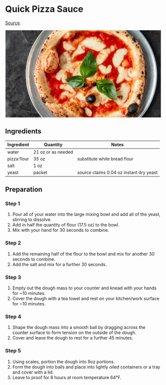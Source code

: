 # Quick Pizza Sauce

[Source](https://us.gozney.com/blogs/recipes/pizza-for-beginners-simple-pizza-dough-recipe).

![pizza dough](../../assets/pictures/pizza_dough.png)

## Ingredients

| Ingredient | Quantity | Notes |
| ---------- | -------- | ----- |
| water | 21 oz or as needed | |
| pizza flour | 35 oz | substitute white bread flour |
| salt | 1 oz | |
| yeast | packet | source claims 0.04 oz instant dry yeast |

## Preparation

### Step 1
1. Pour all of your water into the large mixing bowl and add all of the yeast, stirring to dissolve.
2. Add in half the quantity of flour (17.5 oz) to the bowl.
3. Mix with your hand for 30 seconds to combine.

### Step 2
1. Add the remaining half of the flour to the bowl and mix for another 30 seconds to combine.
2. Add the salt and mix for a further 30 seconds.

### Step 3
1. Empty out the dough mass to your counter and knead with your hands for ~10 minutes.
2. Cover the dough with a tea towel and rest on your kitchen/work surface for ~10 minutes.

### Step 4
1. Shape the dough mass into a smooth ball by dragging across the counter surface to form tension on the outside of the dough.
2. Cover and leave the dough to rest for a further 45 minutes.

### Step 5
1. Using scales, portion the dough into 9oz portions.
2. Form the dough into balls and place into lightly oiled containers or a tray and cover with a lid.
3. Leave to proof for 8 hours at room temperature 64°F.